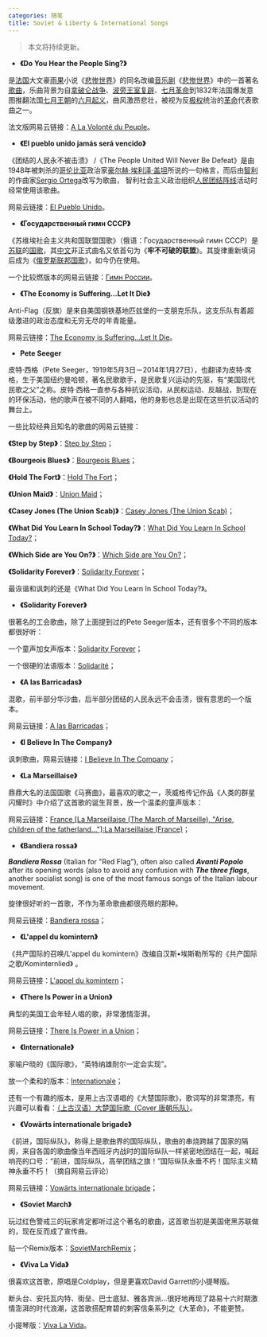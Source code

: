 ```yaml
---
categories: 随笔
title: Soviet & Liberty & International Songs
---
```


> 本文将持续更新。

- **《Do You Hear the People Sing?》**

是[法国](https://zh.wikipedia.org/wiki/法國)大文豪[雨果](https://zh.wikipedia.org/wiki/雨果)小说《[悲惨世界](https://zh.wikipedia.org/wiki/悲惨世界)》的同名改编[音乐剧](https://zh.wikipedia.org/wiki/音樂劇)《[悲惨世界](https://zh.wikipedia.org/wiki/悲慘世界_(音樂劇))》中的一首著名[歌曲](https://zh.wikipedia.org/wiki/歌曲)，乐曲背景为自[拿破仑战争](https://zh.wikipedia.org/wiki/拿破崙戰爭)、[波旁王室复辟](https://zh.wikipedia.org/wiki/波旁复辟)、[七月革命](https://zh.wikipedia.org/wiki/七月革命)到1832年法国爆发意图推翻法国[七月王朝](https://zh.wikipedia.org/wiki/七月王朝)的[六月起义](https://zh.wikipedia.org/wiki/六月起义)，曲风激昂悲壮，被视为反[极权](https://zh.wikipedia.org/wiki/極權)统治的[革命](https://zh.wikipedia.org/wiki/革命)代表歌曲之一。

法文版网易云链接：[A La Volonté du Peuple](https://music.163.com/#/song?id=5058598)。

- **《El pueblo unido jamás será vencido》**

 《团结的人民永不被击溃》 /《The People United Will Never Be Defeat》是由1948年被刺杀的[哥伦比亚](https://zh.wikipedia.org/wiki/哥倫比亞)政治家[豪尔赫·埃利泽·盖坦](https://zh.wikipedia.org/w/index.php?title=豪尔赫·埃利泽·盖坦&action=edit&redlink=1)所说的一句格言，而后由[智利](https://zh.wikipedia.org/wiki/智利)的作曲家[Sergio Ortega](https://zh.wikipedia.org/w/index.php?title=Sergio_Ortega&action=edit&redlink=1)改写为歌曲， 智利社会主义政治组织[人民团结阵线](https://zh.wikipedia.org/w/index.php?title=人民團結陣線&action=edit&redlink=1)活动时经常使用该歌曲。 

网易云链接：[El Pueblo Unido](https://music.163.com/#/song?id=444376798)。

- **《Государственный гимн СССР》**

《苏维埃社会主义共和国联盟国歌》（俄语：Государственный гимн СССР）是[苏联](https://zh.wikipedia.org/wiki/苏联)的[国歌](https://zh.wikipedia.org/wiki/国歌)，其[中文](https://zh.wikipedia.org/wiki/中文)非正式曲名又依首句为《**牢不可破的联盟**》。其旋律重新填词后成为《[俄罗斯联邦国歌](https://zh.wikipedia.org/wiki/俄罗斯联邦国歌)》，如今仍在使用。

一个比较燃版本的网易云链接：[Гимн России](https://music.163.com/#/song?id=4151525)。

- **《The Economy is Suffering…Let It Die》**

Anti-Flag（反旗）是来自美国钢铁基地匹兹堡的一支朋克乐队，这支乐队有着超级激进的政治态度和无穷无尽的年青能量。

网易云链接：[The Economy is Suffering…Let It Die](https://music.163.com/#/song?id=16508183)。

- **Pete Seeger**

皮特·西格（Pete Seeger，1919年5月3日－2014年1月27日），也翻译为皮特·席格，生于美国纽约曼哈顿，著名民歌歌手，是民歌复兴运动的先驱，有“美国现代民歌之父”之称。皮特·西格一直参与各种抗议活动，从民权运动、反越战，到现在的环保活动，他的歌声在被不同的人翻唱，他的身影也总是出现在这些抗议活动的舞台上。 

一些比较经典且知名的歌曲的网易云链接：

**《Step by Step》**：[Step by Step](https://music.163.com/#/song?id=21432482)；

**《Bourgeois Blues》**：[Bourgeois Blues](https://music.163.com/#/song?id=21432489)；

**《Hold The Fort》**：[Hold The Fort](https://music.163.com/#/song?id=565353810)；

**《Union Maid》**：[Union Maid]( https://music.163.com/#/song?id=21432481 )；

**《Casey Jones (The Union Scab)》**：[Casey Jones (The Union Scab)]( https://music.163.com/#/song?id=21432478 )；

**《What Did You Learn In School Today?》**：[What Did You Learn In School Today?]( https://music.163.com/#/song?id=21432573 )；

**《Which Side are You On?》**：[Which Side are You On?]( https://music.163.com/#/song?id=21432477 )；

**《Solidarity Forever》**：[Solidarity Forever]( https://music.163.com/#/song?id=21432483 )；

最诙谐和讽刺的还是《What Did You Learn In School Today?》。

- **《Solidarity Forever》**

很著名的工会歌曲，除了上面提到过的Pete Seeger版本，还有很多个不同的版本都很好听：

一个童声加女声版本：[Solidarity Forever]( https://music.163.com/#/song?id=19786085 )；

一个很硬的法语版本：[Solidarité](https://music.163.com/#/song?id=558742652)；

- **《A las Barricadas》**

混歌，前半部分华沙曲，后半部分团结的人民永远不会击溃，很有意思的一个版本。

网易云链接：[A las Barricadas]( https://music.163.com/#/song?id=485207073 )；

- **《I Believe In The Company》**

讽刺歌曲，网易云链接：[I Believe In The Company]( https://music.163.com/#/song?id=18711701 )；

- **《La Marseillaise》**

鼎鼎大名的法国国歌《马赛曲》，最喜欢的歌之一，茨威格传记作品《人类的群星闪耀时》中介绍了这首歌的诞生背景，放一个温柔的童声版本：

网易云链接：[France [La Marseillaise (The March of Marseille), "Arise, children of the fatherland…"]:La Marseillaise (France)]( https://music.163.com/#/song?id=465877802 )；

- **《Bandiera rossa》**

***Bandiera Rossa*** (Italian for "Red Flag"), often also called ***Avanti Popolo*** after its opening words (also to avoid any confusion with ***The three flags***, another socialist song) is one of the most famous songs of the Italian labour movement.  

旋律很好听的一首歌，不作为革命歌曲都很亮眼的那种。

网易云链接：[Bandiera rossa]( https://music.163.com/#/song?id=558743677 )；

- **《L'appel du komintern》**

 《共产国际的召唤/L'appel du komintern》改编自汉斯•埃斯勒所写的《共产国际之歌/Kominternlied》 。

网易云链接：[L'appel du komintern]( https://music.163.com/#/song?id=558743678 )；

- **《There Is Power in a Union》**

典型的美国工会年轻人唱的歌，非常激情澎湃。

网易云链接：[There Is Power in a Union]( https://music.163.com/#/song?id=3482007 )；

- **《Internationale》**

家喻户晓的《国际歌》，“英特纳雄耐尔一定会实现”。

放一个柔和的版本：[Internationale]( https://music.163.com/#/song?id=494611357 )；

还有一个有趣的版本，是用上古汉语唱的《大楚国际歌》，歌词写的非常漂亮，有兴趣可以看看：[（上古汉语）大楚国际歌（Cover 唐朝乐队）]( https://music.163.com/#/song?id=491096778)。

- **《Vowärts internationale brigade》**

《前进，国际纵队》，称得上是歌曲界的国际纵队，歌曲的串烧跨越了国家的隔阂，来自各国的歌曲像当年西班牙内战时的国际纵队一样紧密地团结在一起，喊起响亮的口号：“前进，国际纵队，高举团结之旗！”国际纵队永垂不朽！国际主义精神永垂不朽！（摘自网易云评论）

网易云链接：[Vowärts internationale brigade]( https://music.163.com/#/song?id=528038765 )；

- **《Soviet March》** 

玩过红色警戒三的玩家肯定都听过这个著名的歌曲，这首歌当初是美国佬黑苏联做的，现在反而成了宣传曲。

贴一个Remix版本：[SovietMarchRemix]( https://music.163.com/#/song?id=428375398 )；

- **《Viva La Vida》**

很喜欢这首歌，原唱是Coldplay，但是更喜欢David Garrett的小提琴版。

断头台、安托瓦内特、街垒、巴士底狱、雅各宾派...很好地再现了路易十六时期激情澎湃的时代浪潮，这首歌搭配育碧的刺客信条系列之《大革命》，不能更赞。

小提琴版：[Viva La Vida]( https://music.163.com/#/song?id=26989255 )。







